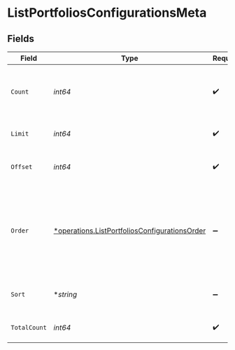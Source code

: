 # ListPortfoliosConfigurationsMeta


## Fields

| Field                                                                                                                | Type                                                                                                                 | Required                                                                                                             | Description                                                                                                          |
| -------------------------------------------------------------------------------------------------------------------- | -------------------------------------------------------------------------------------------------------------------- | -------------------------------------------------------------------------------------------------------------------- | -------------------------------------------------------------------------------------------------------------------- |
| `Count`                                                                                                              | *int64*                                                                                                              | :heavy_check_mark:                                                                                                   | Count of the resources returned in the response.                                                                     |
| `Limit`                                                                                                              | *int64*                                                                                                              | :heavy_check_mark:                                                                                                   | Total limit of the response.                                                                                         |
| `Offset`                                                                                                             | *int64*                                                                                                              | :heavy_check_mark:                                                                                                   | Amount of resource to offset in the response.                                                                        |
| `Order`                                                                                                              | [*operations.ListPortfoliosConfigurationsOrder](../../../pkg/models/operations/listportfoliosconfigurationsorder.md) | :heavy_minus_sign:                                                                                                   | The ordering of the response.<br/>* ASC - Ascending order<br/>* DESC - Descending order                              |
| `Sort`                                                                                                               | **string*                                                                                                            | :heavy_minus_sign:                                                                                                   | The field that the list is sorted by.                                                                                |
| `TotalCount`                                                                                                         | *int64*                                                                                                              | :heavy_check_mark:                                                                                                   | Total count of all the resources.                                                                                    |